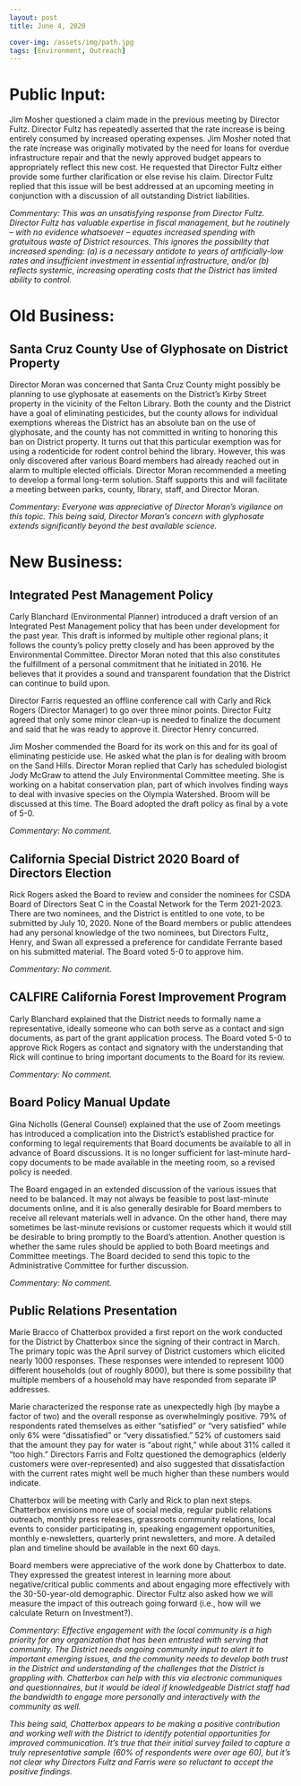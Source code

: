 ```yaml
---
layout: post
title: June 4, 2020

cover-img: /assets/img/path.jpg
tags: [Environment, Outreach]
---
```


# Public Input:
Jim Mosher questioned a claim made in the previous meeting by Director Fultz.  Director Fultz has repeatedly asserted that the rate increase is being entirely consumed by increased operating expenses.  Jim Mosher noted that the rate increase was originally motivated by the need for loans for overdue infrastructure repair and that the newly approved budget appears to appropriately reflect this new cost.  He requested that Director Fultz either provide some further clarification or else revise his claim.  Director Fultz replied that this issue will be best addressed at an upcoming meeting in conjunction with a discussion of all outstanding District liabilities.

*Commentary:  This was an unsatisfying response from Director Fultz.  Director Fultz has valuable expertise in fiscal management, but he routinely – with no evidence whatsoever – equates increased spending with gratuitous waste of District resources.  This ignores the possibility that increased spending: (a) is a necessary antidote to years of artificially-low rates and insufficient investment in essential infrastructure, and/or (b) reflects systemic, increasing operating costs that the District has limited ability to control.*

# Old Business:

## Santa Cruz County Use of Glyphosate on District Property
Director Moran was concerned that Santa Cruz County might possibly be planning to use glyphosate at easements on the District’s Kirby Street property in the vicinity of the Felton Library.  Both the county and the District have a goal of eliminating pesticides, but the county allows for individual exemptions whereas the District has an absolute ban on the use of glyphosate, and the county has not committed in writing to honoring this ban on District property.  It turns out that this particular exemption was for using a rodenticide for rodent control behind the library.    However, this was only discovered after various Board members had already reached out in alarm to multiple elected officials.  Director Moran recommended a meeting to develop a formal long-term solution.  Staff supports this and will facilitate a meeting between parks, county, library, staff, and Director Moran. 

*Commentary:  Everyone was appreciative of Director Moran’s vigilance on this topic.  This being said, Director Moran’s concern with glyphosate extends significantly beyond the best available science.*

# New Business:

## Integrated Pest Management Policy
Carly Blanchard (Environmental Planner) introduced a draft version of an Integrated Pest Management policy that has been under development for the past year.  This draft is informed by multiple other regional plans; it follows the county’s policy pretty closely and has been approved by the Environmental Committee.  Director Moran noted that this also constitutes the fulfillment of a personal commitment that he initiated in 2016.  He believes that it provides a sound and transparent foundation that the District can continue to build upon.

Director Farris requested an offline conference call with Carly and Rick Rogers (Director Manager) to go over three minor points.  Director Fultz agreed that only some minor clean-up is needed to finalize the document and said that he was ready to approve it.  Director Henry concurred.

Jim Mosher commended the Board for its work on this and for its goal of eliminating pesticide use.  He asked what the plan is for dealing with broom on the Sand Hills.  Director Moran replied that Carly has scheduled biologist Jody McGraw to attend the July Environmental Committee meeting.  She is working on a habitat conservation plan, part of which involves finding ways to deal with invasive species on the Olympia Watershed.  Broom will be discussed at this time.
The Board adopted the draft policy as final by a vote of 5-0.

*Commentary:  No comment.*

## California Special District 2020 Board of Directors Election
Rick Rogers asked the Board to review and consider the nominees for CSDA Board of Directors Seat C in the Coastal Network for the Term 2021-2023.  There are two nominees, and the District is entitled to one vote, to be submitted by July 10, 2020.
None of the Board members or public attendees had any personal knowledge of the two nominees, but Directors Fultz, Henry, and Swan all expressed a preference for candidate Ferrante based on his submitted material.  The Board voted 5-0 to approve him.

*Commentary:  No comment.*

## CALFIRE California Forest Improvement Program
Carly Blanchard explained that the District needs to formally name a representative, ideally someone who can both serve as a contact and sign documents, as part of the grant application process.  The Board voted 5-0 to approve Rick Rogers as contact and signatory with the understanding that Rick will continue to bring important documents to the Board for its review.

*Commentary:  No comment.*

## Board Policy Manual Update
Gina Nicholls (General Counsel) explained that the use of Zoom meetings has introduced a complication into the District’s established practice for conforming to legal requirements that Board documents be available to all in advance of Board discussions.  It is no longer sufficient for last-minute hard-copy documents to be made available in the meeting room, so a revised policy is needed.

The Board engaged in an extended discussion of the various issues that need to be balanced.  It may not always be feasible to post last-minute documents online, and it is also generally desirable for Board members to receive all relevant materials well in advance.  On the other hand, there may sometimes be last-minute revisions or customer requests which it would still be desirable to bring promptly to the Board’s attention.  Another question is whether the same rules should be applied to both Board meetings and Committee meetings.  The Board decided to send this topic to the Administrative Committee for further discussion.

*Commentary:  No comment.*

## Public Relations Presentation
Marie Bracco of Chatterbox provided a first report on the work conducted for the District by Chatterbox since the signing of their contract in March.  The primary topic was the April survey of District customers which elicited nearly 1000 responses.  These responses were intended to represent 1000 different households (out of roughly 8000), but there is some possibility that multiple members of a household may have responded from separate IP addresses.

Marie characterized the response rate as unexpectedly high (by maybe a factor of two) and the overall response as overwhelmingly positive.  79% of respondents rated themselves as either “satisfied” or “very satisfied” while only 6% were “dissatisfied” or “very dissatisfied.”  52% of customers said that the amount they pay for water is “about right,” while about 31% called it “too high.”
Directors Farris and Foltz questioned the demographics (elderly customers were over-represented) and also suggested that dissatisfaction with the current rates might well be much higher than these numbers would indicate.

Chatterbox will be meeting with Carly and Rick to plan next steps.  Chatterbox envisions more use of social media, regular public relations outreach, monthly press releases, grassroots community relations, local events to consider participating in, speaking engagement opportunities, monthly e-newsletters, quarterly print newsletters, and more.  A detailed plan and timeline should be available in the next 60 days.

Board members were appreciative of the work done by Chatterbox to date.  They expressed the greatest interest in learning more about negative/critical public comments and about engaging more effectively with the 30-50-year-old demographic.  Director Fultz also asked how we will measure the impact of this outreach going forward (i.e., how will we calculate Return on Investment?).

*Commentary:  Effective engagement with the local community is a high priority for any organization that has been entrusted with serving that community.  The District needs ongoing community input to alert it to important emerging issues, and the community needs to develop both trust in the District and understanding of the challenges that the District is grappling with.  Chatterbox can help with this via electronic communiques and questionnaires, but it would be ideal if knowledgeable District staff had the bandwidth to engage more personally and interactively with the community as well.*

*This being said, Chatterbox appears to be making a positive contribution and working well with the District to identify potential opportunities for improved communication.  It’s true that their initial survey failed to capture a truly representative sample (60% of respondents were over age 60), but it’s not clear why Directors Fultz and Farris were so reluctant to accept the positive findings.*


